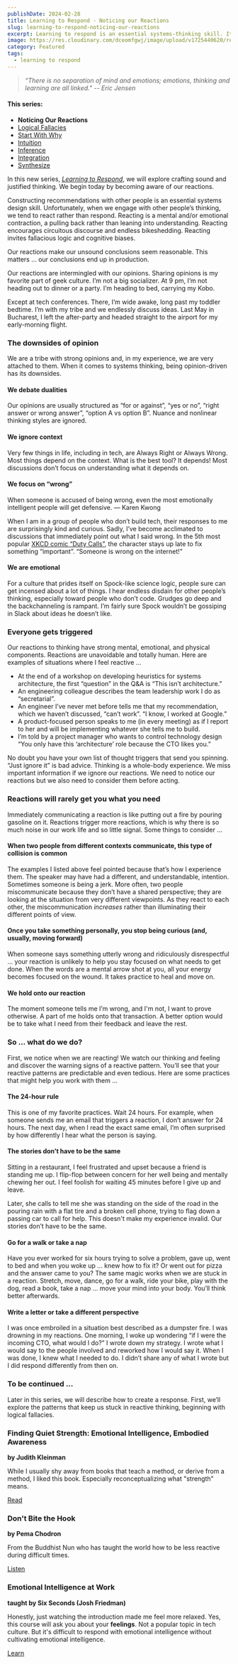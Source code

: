 ```yaml
---
publishDate: 2024-02-28
title: Learning to Respond - Noticing our Reactions
slug: learning-to-respond-noticing-our-reactions
excerpt: Learning to respond is an essential systems-thinking skill. It begins with noticing our reactions.
image: https://res.cloudinary.com/dceomfgwj/image/upload/v1725440620/reaction_x8guy5.jpg
category: Featured
tags:
  - learning to respond
---
```

> *“There is no separation of mind and emotions; emotions, thinking and learning are all linked."
> -- Eric Jensen*

#### This series:
- **Noticing Our Reactions**
- [Logical Fallacies](learning-to-respond-logical-fallacies)
- [Start With Why](learning-to-respond-start-with-why)
- [Intuition](learning-to-respond-intuition-2)
- [Inference](learning-to-respond-inference)
- [Integration](learning-to-respond-integrity)
- [Synthesize](learning-to-respond-synthesize)

In this new series, *[Learning to Respond](/topics/learning-to-respond)*, we will explore crafting sound and justified thinking. We begin today by becoming aware of our reactions.

Constructing recommendations with other people is an essential systems design skill. Unfortunately, when we engage with other people’s thinking, we tend to react rather than respond. Reacting is a mental and/or emotional contraction, a pulling back rather than leaning into understanding. Reacting encourages circuitous discourse and endless bikeshedding. Reacting invites fallacious logic and cognitive biases.

Our reactions make our unsound conclusions seem reasonable. This matters … our conclusions end up in production.

Our reactions are intermingled with our opinions. Sharing opinions is my favorite part of geek culture. I’m not a big socializer. At 9 pm, I’m not heading out to dinner or a party. I’m heading to bed, carrying my Kobo.

Except at tech conferences. There, I’m wide awake, long past my toddler bedtime. I’m with my tribe and we endlessly discuss ideas. Last May in Bucharest, I left the after-party and headed straight to the airport for my early-morning flight.

### The downsides of opinion

We are a tribe with strong opinions and, in my experience, we are very attached to them. When it comes to systems thinking, being opinion-driven has its downsides.

#### We debate dualities

Our opinions are usually structured as “for or against”, “yes or no”, “right answer or wrong answer”, “option A vs option B”. Nuance and nonlinear thinking styles are ignored.

#### We ignore context

Very few things in life, including in tech, are Always Right or Always Wrong. Most things depend on the context. What is the best tool? It depends! Most discussions don’t focus on understanding what it depends on.

#### We focus on “wrong”

When someone is accused of being wrong, even the most emotionally intelligent people will get defensive. — Karen Kwong

When I am in a group of people who don’t build tech, their responses to me are surprisingly kind and curious. Sadly, I’ve become acclimated to discussions that immediately point out what I said wrong. In the 5th most popular [XKCD comic “Duty Calls”](https://xkcd.com/386/), the character stays up late to fix something “important”. “Someone is wrong on the internet!”

#### We are emotional

For a culture that prides itself on Spock-like science logic, people sure can get incensed about a lot of things. I hear endless disdain for other people’s thinking, especially toward people who don’t code. Grudges go deep and the backchanneling is rampant. I’m fairly sure Spock wouldn’t be gossiping in Slack about ideas he doesn’t like.

### Everyone gets triggered

Our reactions to thinking have strong mental, emotional, and physical components. Reactions are unavoidable and totally human. Here are examples of situations where I feel reactive …

- At the end of a workshop on developing heuristics for systems architecture, the first “question” in the Q&A is “This isn’t architecture.”
- An engineering colleague describes the team leadership work I do as “secretarial”.
- An engineer I’ve never met before tells me that my recommendation, which we haven’t discussed, “can’t work”. “I know, I worked at Google.”
- A product-focused person speaks to me (in every meeting) as if I report to her and will be implementing whatever she tells me to build.
- I’m told by a project manager who wants to control technology design “You only have this ‘architecture’ role because the CTO likes you.”

No doubt you have your own list of thought triggers that send you spinning. “Just ignore it” is bad advice. Thinking is a whole-body experience. We miss important information if we ignore our reactions. We need to notice our reactions but we also need to consider them before acting.

### Reactions will rarely get you what you need

Immediately communicating a reaction is like putting out a fire by pouring gasoline on it. Reactions trigger more reactions, which is why there is so much noise in our work life and so little signal. Some things to consider …

#### When two people from different contexts communicate, this type of collision is common

The examples I listed above feel pointed because that’s how I experience them. The speaker may have had a different, and understandable, intention. Sometimes someone is being a jerk. More often, two people miscommunicate because they don’t have a shared perspective; they are looking at the situation from very different viewpoints. As they react to each other, the miscommunication *increases* rather than illuminating their different points of view.

#### Once you take something personally, you stop being curious (and, usually, moving forward)

When someone says something utterly wrong and ridiculously disrespectful … your reaction is unlikely to help you stay focused on what needs to get done. When the words are a mental arrow shot at you, all your energy becomes focused on the wound. It takes practice to heal and move on.

#### We hold onto our reaction

The moment someone tells me I’m wrong, and I'm not, I want to prove otherwise. A part of me holds onto that transaction. A better option would be to take what I need from their feedback and leave the rest.

### So … what do we do?

First, we notice when we are reacting! We watch our thinking and feeling and discover the warning signs of a reactive pattern. You’ll see that your reactive patterns are predictable and even tedious. Here are some practices that might help you work with them …

#### The 24-hour rule

This is one of my favorite practices. Wait 24 hours. For example, when someone sends me an email that triggers a reaction, I don’t answer for 24 hours. The next day, when I read the exact same email, I’m often surprised by how differently I hear what the person is saying.

#### The stories don’t have to be the same

Sitting in a restaurant, I feel frustrated and upset because a friend is standing me up. I flip-flop between concern for her well being and mentally chewing her out. I feel foolish for waiting 45 minutes before I give up and leave.

Later, she calls to tell me she was standing on the side of the road in the pouring rain with a flat tire and a broken cell phone, trying to flag down a passing car to call for help. This doesn't make my experience invalid. Our stories don’t have to be the same.

#### Go for a walk or take a nap

Have you ever worked for six hours trying to solve a problem, gave up, went to bed and when you woke up ... knew how to fix it? Or went out for pizza and the answer came to you? The same magic works when we are stuck in a reaction. Stretch, move, dance, go for a walk, ride your bike, play with the dog, read a book, take a nap … move your mind into your body. You’ll think better afterwards.

#### Write a letter or take a different perspective

I was once embroiled in a situation best described as a dumpster fire. I was drowning in my reactions. One morning, I woke up wondering “if I were the incoming CTO, what would I do?” I wrote down my strategy. I wrote what I would say to the people involved and reworked how I would say it. When I was done, I knew what I needed to do. I didn’t share any of what I wrote but I did respond differently from then on.

### To be continued ...

Later in this series, we will describe how to create a response. First, we’ll explore the patterns that keep us stuck in reactive thinking, beginning with logical fallacies.

### Finding Quiet Strength: Emotional Intelligence, Embodied Awareness

**by  Judith Kleinman**

While I usually shy away from books that teach a method, or derive from a method, I liked this book. Especially reconceptualizing what "strength" means.

[Read](https://bookshop.org/a/86792/9781912480739)

### Don't Bite the Hook

**by Pema Chodron**

From the Buddhist Nun who has taught the world how to be less reactive during difficult times.

[Listen](https://www.audible.com/pd/Dont-Bite-the-Hook-Audiobook/B0BMC8DLFF)

### Emotional Intelligence at Work

**taught by Six Seconds (Josh Friedman)**

Honestly, just watching the introduction made me feel more relaxed. Yes, this course will ask you about your **feelings**. Not a popular topic in tech culture. But it's difficult to respond with emotional intelligence without cultivating emotional intelligence.

[Learn](https://www.udemy.com/course/emotional-intelligence-at-work-master-your-emotions/)


